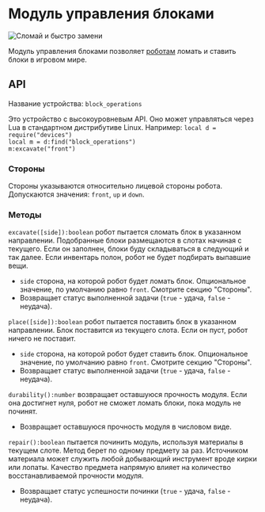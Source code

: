 # Модуль управления блоками
![Сломай и быстро замени](item:oc2:block_operations_module)

Модуль управления блоками позволяет [роботам](robot.md) ломать и ставить блоки в игровом мире.

## API
Название устройства: `block_operations`

Это устройство с высокоуровневым API. Оно может управляться через Lua в стандартном дистрибутиве Linux. Например:
`local d = require("devices")`  
`local m = d:find("block_operations")`  
`m:excavate("front")`

### Стороны
Стороны указываются относительно лицевой стороны робота. Допускаются значения: `front`, `up` и `down`.

### Методы
`excavate([side]):boolean` робот пытается сломать блок в указанном направлении. Подобранные блоки размещаются в слотах начиная с текущего. Если он заполнен, блоки буду складываться в следующий и так далее. Если инвентарь полон, робот не будет подбирать выпавшие вещи.
- `side` сторона, на которой робот будет ломать блок. Опциональное значение, по умолчанию равно `front`. Смотрите секцию "Стороны".
- Возвращает статус выполненной задачи (`true` - удача, `false` - неудача).

`place([side]):boolean` робот пытается поставить блок в указанном направлении. Блок поставится из текущего слота. Если он пуст, робот ничего не поставит.
- `side` сторона, на которой робот будет ставить блок. Опциональное значение, по умолчанию равно `front`. Смотрите секцию "Стороны".
- Возвращает статус выполненной задачи (`true` - удача, `false` - неудача).

`durability():number` возвращает оставшуюся прочность модуля. Если она достигнет нуля, робот не сможет ломать блоки, пока модуль не починят.
- Возвращает оставшуюся прочность модуля в числовом виде.

`repair():boolean` пытается починить модуль, используя материалы в текущем слоте. Метод берет по одному предмету за раз. Источником материала может служить любой добывающий инструмент вроде кирки или лопаты. Качество предмета напрямую влияет на количество восстанавливаемой прочности модуля.
- Возвращает статус успешности починки (`true` - удача, `false` - неудача).
